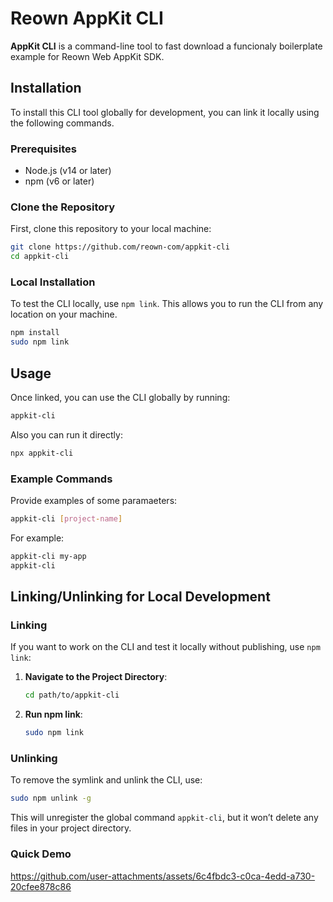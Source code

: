 # Reown AppKit CLI

**AppKit CLI** is a command-line tool to fast download a funcionaly boilerplate example for Reown Web AppKit SDK.

## Installation

To install this CLI tool globally for development, you can link it locally using the following commands.

### Prerequisites

- Node.js (v14 or later)
- npm (v6 or later)

### Clone the Repository

First, clone this repository to your local machine:

```bash
git clone https://github.com/reown-com/appkit-cli
cd appkit-cli
```

### Local Installation

To test the CLI locally, use `npm link`. This allows you to run the CLI from any location on your machine.

```bash
npm install
sudo npm link
```

## Usage

Once linked, you can use the CLI globally by running:

```bash
appkit-cli
```

Also you can run it directly:

```bash
npx appkit-cli
```

### Example Commands

Provide examples of some paramaeters:

```bash
appkit-cli [project-name]
```

For example:

```bash
appkit-cli my-app
appkit-cli
```

## Linking/Unlinking for Local Development

### Linking

If you want to work on the CLI and test it locally without publishing, use `npm link`:

1. **Navigate to the Project Directory**:

   ```bash
   cd path/to/appkit-cli
   ```

2. **Run npm link**:
   ```bash
   sudo npm link
   ```

### Unlinking

To remove the symlink and unlink the CLI, use:

```bash
sudo npm unlink -g
```

This will unregister the global command `appkit-cli`, but it won’t delete any files in your project directory.

### Quick Demo

https://github.com/user-attachments/assets/6c4fbdc3-c0ca-4edd-a730-20cfee878c86
